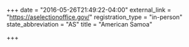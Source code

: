 +++
date = "2016-05-26T21:49:22-04:00"
external_link = "https://aselectionoffice.gov/"
registration_type = "in-person"
state_abbreviation = "AS"
title = "American Samoa"

+++

